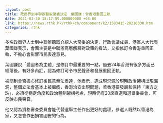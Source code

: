 ```yaml
---
layout: post
title: 政商界到中聯辦聽取常委決定　葉國謙：令香港重回正軌
date: 2021-03-30 18:17:59.000000000 +08:00
link: https://news.rthk.hk/rthk/ch/component/k2/1583415-20210330.htm
categories: rthk
---
```


多名政商界人士到中聯辦聽取介紹人大常委的決定，行政會議成員、港區人大代表葉國謙表示，會面主要是中聯辦高層解釋對政策的看法，又指修訂令香港重回正軌，不擔心會影響市民表達意見。

葉國謙說「愛國者為主體」是修訂中最重要的一點，過去24年香港有很多方面已經落後，有好多內訌，認為修訂可令市民聲音和發展重回正軌。

被問到會否擔心修訂後民意無法表達，他表示，造成現況源於現時政治架構出現漏洞，整個立法會基本上被癱瘓，香港治安出現問題，若香港要發展和保持「東方之珠」，必須從穩定角度和政治體制架構考慮，現時仍有20席直選和選舉委員會，可反映市民聲音。

他又認為資格審查委員會能代替選舉主任作出更好的處理，參選人既然以香港為家，又怎會作出損害國安的行為。
